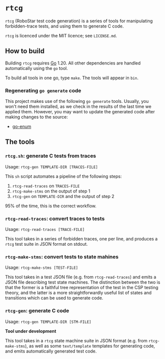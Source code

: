 # `rtcg`

`rtcg` (RoboStar test code generation) is a series of tools for manipulating
forbidden-trace tests, and using them to generate C code.

`rtcg` is licenced under the MIT licence; see `LICENSE.md`.


## How to build

Building `rtcg` requires [Go](https://go.dev) 1.20.
All other dependencies are handled automatically using the `go` tool.

To build all tools in one go, type `make`.  The tools will appear in `bin`.


### Regenerating `go generate` code

This project makes use of the following `go generate` tools.  Usually, you
won't need them installed, as we check in the results of the last time we
applied them.  However, you may want to update the generated code after making
changes to the source:

- [go-enum](https://github.com/abice/go-enum)


## The tools


### `rtcg.sh`: generate C tests from traces

Usage: `rtcg-gen TEMPLATE-DIR [TRACES-FILE]`

This `sh` script automates a pipeline of the following steps:

1. `rtcg-read-traces` on `TRACES-FILE`
2. `rtcg-make-stms` on the output of step 1
3. `rtcg-gen` on `TEMPLATE-DIR` and the output of step 2

95% of the time, this is the correct workflow.


### `rtcg-read-traces`: convert traces to tests

Usage: `rtcg-read-traces [TRACE-FILE]`

This tool takes in a series of forbidden traces, one per line, and produces
a `rtcg` test suite in JSON format on stdout.


### `rtcg-make-stms`: convert tests to state mahines

Usage: `rtcg-make-stms [TEST-FILE]`

This tool takes in a test JSON file (e.g. from `rtcg-read-traces`) and emits
a JSON file describing test state machines.  The distinction between the two
is that the former is a faithful tree representation of the test in the CSP
testing theory, and the latter is a more straightforwardly useful list of
states and transitions which can be used to generate code.

### `rtcg-gen`: generate C code

Usage: `rtcg-gen TEMPLATE-DIR [STM-FILE]`

**Tool under development**

This tool takes in a `rtcg` state machine suite in JSON format (e.g. from
`rtcg-make-stms`), as well as some `text/template` templates for
generating code, and emits automatically generated test code.